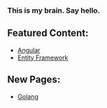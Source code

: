 ### This is my brain. Say hello.

## Featured Content:
- [Angular](./Development/Frontend/Web/Angular/angular.md)
- [Entity Framework](./Development/Backend/Database/EntityFramework/entity-framework.md)

## New Pages:
- [Golang](./Development/Languages/Golang/golang.md)